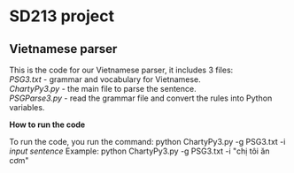 # SD213 project
## Vietnamese parser
This is the code for our Vietnamese parser, it includes 3 files: <br/>
_PSG3.txt_ - grammar and vocabulary for Vietnamese.<br/>
_ChartyPy3.py_ - the main file to parse the sentence.<br/>
_PSGParse3.py_ - read the grammar file and convert the rules into Python variables.<br/>

**How to run the code**

To run the code, you run the command: python ChartyPy3.py -g PSG3.txt -i _input sentence_
Example: python ChartyPy3.py -g PSG3.txt -i "chị tôi ăn cơm"

